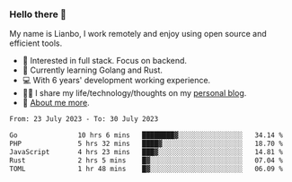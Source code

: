 ### Hello there 👋

My name is Lianbo, I work remotely and enjoy using open source and efficient tools.

- 🔭 Interested in full stack. Focus on backend.
- 🌱 Currently learning Golang and Rust.
- 💻 With 6 years' development working experience.
- ✍🏻 I share my life/technology/thoughts on my [personal blog](https://godruoyi.com).
- 👒 [About me more](https://godruoyi.com/posts/About-godruoyi).

<!--START_SECTION:waka-->

```txt
From: 23 July 2023 - To: 30 July 2023

Go               10 hrs 6 mins   ████████▓░░░░░░░░░░░░░░░░   34.14 %
PHP              5 hrs 32 mins   ████▓░░░░░░░░░░░░░░░░░░░░   18.70 %
JavaScript       4 hrs 23 mins   ███▓░░░░░░░░░░░░░░░░░░░░░   14.81 %
Rust             2 hrs 5 mins    █▓░░░░░░░░░░░░░░░░░░░░░░░   07.04 %
TOML             1 hr 48 mins    █▓░░░░░░░░░░░░░░░░░░░░░░░   06.09 %
```

<!--END_SECTION:waka-->
